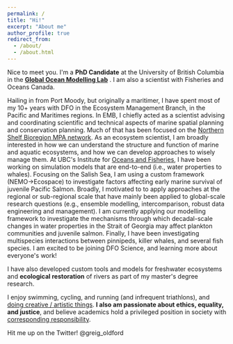 ```yaml
---
permalink: /
title: "Hi!"
excerpt: "About me"
author_profile: true
redirect_from: 
  - /about/
  - /about.html
---
```


Nice to meet you. I'm a <b>PhD Candidate</b> at the University of British Columbia in the <b>[Global Ocean Modelling Lab](https://oceans.ubc.ca/villy-christensen/)</b> 
. I am also a scientist with Fisheries and Oceans Canada. 

Hailing in from Port Moody, but originally a maritimer, I have spent most of my 10+ years with DFO in the Ecosystem Management Branch, in the Pacific and Maritimes regions.
In EMB, I chiefly acted as a scientist advising and coordinating scientific and technical aspects of marine spatial planning and conservation planning. 
Much of that has been focused on the [Northern Shelf Bioregion MPA network](https://www.newswire.ca/news-releases/marine-protected-area-network-partners-endorse-plan-to-protect-british-columbia-s-north-coast-848170307.html). 
As an ecosystem scientist, I am broadly interested in how we can understand the structure and function of marine and aquatic ecosystems, and how we can develop approaches to wisely manage them.
 At UBC's Institute for [Oceans and Fisheries](https://oceans.ubc.ca/), I have been working on simulation models that are end-to-end (i.e., water properties to whales). 
 Focusing on the Salish Sea, I am using a custom framework (NEMO->Ecospace) to investigate factors affecting early marine survival of juvenile Pacific Salmon. 
 Broadly, I motivated to to apply approaches at the regional or sub-regional scale that have mainly been applied to global-scale research questions (e.g., ensemble modelling, intercomparison, robust data engineering and management).
 I am currently applying our modelling framework to investigate the mechanisms through which decadal-scale changes in water properties in the Strait of Georgia may affect plankton communities and juvenile salmon.
 Finally, I have been investigating multispecies interactions between pinnipeds, killer whales, and several fish species. 
I am excited to be joining DFO Science, and learning more about everyone's work!

I have also developed custom tools and models for freshwater ecosystems </b> and <b>ecological restoration</b> of rivers as part 
of my master's degree research. 

I enjoy swimming, cycling, and running (and infrequent triathlons), and [doing creative / artistic things](https://goldford.github.io/art/).
<b>I also am passionate about ethics, equality, and justice</b>, and believe academics hold a privileged position in society 
with [corresponding responsibility](https://chomsky.info/19670223/). 

Hit me up on the Twitter! @greig_oldford
